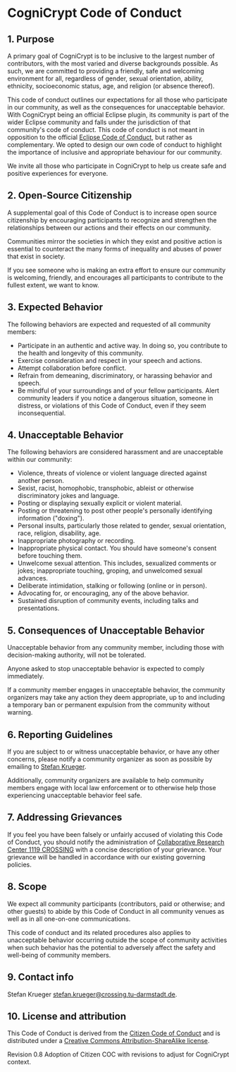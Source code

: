 # CogniCrypt Code of Conduct

## 1. Purpose

A primary goal of CogniCrypt is to be inclusive to the largest number of contributors, with the most varied and diverse backgrounds possible. As such, we are committed to providing a friendly, safe and welcoming environment for all, regardless of gender, sexual orientation, ability, ethnicity, socioeconomic status, age, and religion (or absence thereof).

This code of conduct outlines our expectations for all those who participate in our community, as well as the consequences for unacceptable behavior. With CogniCrypt being an official Eclipse plugin, its community is part of the wider Eclipse community and falls under the jurisdiction of that community's code of conduct. This code of conduct is not meant in opposition to the official [Eclipse Code of Conduct](https://www.eclipse.org/org/documents/Community_Code_of_Conduct.php), but rather as complementary. We opted to design our own code of conduct to highlight the importance of inclusive and appropriate behaviour for our community. 

We invite all those who participate in CogniCrypt to help us create safe and positive experiences for everyone.

## 2. Open-Source Citizenship

A supplemental goal of this Code of Conduct is to increase open source citizenship by encouraging participants to recognize and strengthen the relationships between our actions and their effects on our community.

Communities mirror the societies in which they exist and positive action is essential to counteract the many forms of inequality and abuses of power that exist in society.

If you see someone who is making an extra effort to ensure our community is welcoming, friendly, and encourages all participants to contribute to the fullest extent, we want to know.

## 3. Expected Behavior

The following behaviors are expected and requested of all community members:

  * Participate in an authentic and active way. In doing so, you contribute to the health and longevity of this community.
  * Exercise consideration and respect in your speech and actions.
  * Attempt collaboration before conflict.
  * Refrain from demeaning, discriminatory, or harassing behavior and speech.
  * Be mindful of your surroundings and of your fellow participants. Alert community leaders if you notice a dangerous situation, someone in distress, or violations of this Code of Conduct, even if they seem inconsequential.
 
## 4. Unacceptable Behavior

The following behaviors are considered harassment and are unacceptable within our community:

  * Violence, threats of violence or violent language directed against another person.
  * Sexist, racist, homophobic, transphobic, ableist or otherwise discriminatory jokes and language.
  * Posting or displaying sexually explicit or violent material.
  * Posting or threatening to post other people's personally identifying information ("doxing").
  * Personal insults, particularly those related to gender, sexual orientation, race, religion, disability, age.
  * Inappropriate photography or recording.
  * Inappropriate physical contact. You should have someone's consent before touching them.
  * Unwelcome sexual attention. This includes, sexualized comments or jokes; inappropriate touching, groping, and unwelcomed sexual advances.
  * Deliberate intimidation, stalking or following (online or in person).
  * Advocating for, or encouraging, any of the above behavior.
  * Sustained disruption of community events, including talks and presentations.


## 5. Consequences of Unacceptable Behavior

Unacceptable behavior from any community member, including those with decision-making authority, will not be tolerated.

Anyone asked to stop unacceptable behavior is expected to comply immediately.

If a community member engages in unacceptable behavior, the community organizers may take any action they deem appropriate, up to and including a temporary ban or permanent expulsion from the community without warning.

## 6. Reporting Guidelines

If you are subject to or witness unacceptable behavior, or have any other concerns, please notify a community organizer as soon as possible by emailing to [Stefan Krueger](mailto:stefan.krueger@crossing.tu-darmstadt.de).

Additionally, community organizers are available to help community members engage with local law enforcement or to otherwise help those experiencing unacceptable behavior feel safe. 

## 7. Addressing Grievances

If you feel you have been falsely or unfairly accused of violating this Code of Conduct, you should notify the administration of [Collaborative Research Center  1119 CROSSING](https://www.crossing.tu-darmstadt.de/crc_1119/contact_crossing/index.en.jsp) with a concise description of your grievance. Your grievance will be handled in accordance with our existing governing policies.

## 8. Scope

We expect all community participants (contributors, paid or otherwise; and other guests) to abide by this Code of Conduct in all community venues as well as in all one-on-one communications.

This code of conduct and its related procedures also applies to unacceptable behavior occurring outside the scope of community activities when such behavior has the potential to adversely affect the safety and well-being of community members.

## 9. Contact info

Stefan Krueger [<stefan.krueger@crossing.tu-darmstadt.de>](mailto:stefan.krueger@crossing.tu-darmstadt.de).

## 10. License and attribution

This Code of Conduct is derived from the [Citizen Code of Conduct](http://stumptownsyndicate.org) and is distributed under a [Creative Commons Attribution-ShareAlike license](http://creativecommons.org/licenses/by-sa/3.0/). 

Revision 0.8 Adoption of Citizen COC with revisions to adjust for CogniCrypt context. 
